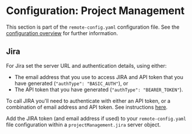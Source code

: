 # Configuration: Project Management

This section is part of the `remote-config.yaml` configuration file. See the [configuration overview](./configuration.md) for further information.

## Jira

For Jira set the server URL and authentication details, using either:

- The email address that you use to access JIRA and API token that you have generated (`"authType": "BASIC_AUTH"`), or
- The API token that you have generated (`"authType": "BEARER_TOKEN"`).

To call JIRA you'll need to authenticate with either an API token, or a combination of email address and API token. See instructions [here](https://support.atlassian.com/atlassian-account/docs/manage-api-tokens-for-your-atlassian-account/).

Add the JIRA token (and email address if used) to your `remote-config.yaml` file configuration within a `projectManagement.jira` server object.
